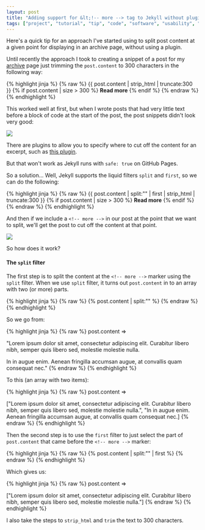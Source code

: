 ```yaml
---
layout: post
title: "Adding support for &lt;!-- more --> tag to Jekyll without plugins"
tags: ["project", "tutorial", "tip", "code", "software", "usability", "development", "jekyll"]
---
```

Here's a quick tip for an approach I've started using to split post content at a given point for displaying in an archive page, without using a plugin.

<!-- more -->

Until recently the approach I took to creating a snippet of a post for my [archive](/archive.html) page just trimming the `post.content` to 300 characters in the following way:

{% highlight jinja %}
{% raw %}
{{ post.content | strip_html | truncate:300 }}
{% if post.content | size > 300 %}
    <strong>Read more</strong>
{% endif %}
{% endraw %}
{% endhighlight %}

This worked well at first, but when I wrote posts that had very little text before a block of code at the start of the post, the post snippets didn't look very good:

![](http://uk.omg.li/QyvY/by%20default%202013-08-23%20at%2015.33.41.png)

There are plugins to allow you to specify where to cut off the content for an excerpt, such as [this plugin](https://gist.github.com/stympy/986665).

But that won't work as Jekyll runs with `safe: true` on GitHub Pages.

So a solution... Well, Jekyll supports the liquid filters `split` and `first`, so we can do the following:

{% highlight jinja %}
{% raw %}
{{ post.content | split:"<!-- more -->" | first | strip_html | truncate:300 }}
{% if post.content | size > 300 %}
    <strong>Read more</strong>
{% endif %}
{% endraw %}
{% endhighlight %}

And then if we include a `<!-- more -->` in our post at the point that we want to split, we'll get the post to cut off the content at that point.

![](http://uk.omg.li/Qzw3/by%20default%202013-08-23%20at%2015.45.23.png)

So how does it work?

#### The `split` filter

The first step is to split the content at the `<!-- more -->` marker using the `split` filter. When we use `split` filter, it turns out `post.content` in to an array with two (or more) parts.

{% highlight jinja %}
{% raw %}
{% post.content | split:"<!-- more -->" %}
{% endraw %}
{% endhighlight %}

So we go from:

{% highlight jinja %}
{% raw %}
post.content =>

"Lorem ipsum dolor sit amet, consectetur adipiscing elit. Curabitur libero nibh, semper quis libero sed, molestie molestie nulla.

<!-- more -->

In in augue enim. Aenean fringilla accumsan augue, at convallis quam consequat nec."
{% endraw %}
{% endhighlight %}

To this (an array with two items):

{% highlight jinja %}
{% raw %}
post.content =>

["Lorem ipsum dolor sit amet, consectetur adipiscing elit. Curabitur libero nibh, semper quis libero sed, molestie molestie nulla.",
"In in augue enim. Aenean fringilla accumsan augue, at convallis quam consequat nec.]
{% endraw %}
{% endhighlight %}

Then the second step is to use the `first` filter to just select the part of `post.content` that came before the `<!-- more -->` marker:

{% highlight jinja %}
{% raw %}
{% post.content | split:"<!-- more -->" | first %}
{% endraw %}
{% endhighlight %}

Which gives us:

{% highlight jinja %}
{% raw %}
post.content =>

["Lorem ipsum dolor sit amet, consectetur adipiscing elit. Curabitur libero nibh, semper quis libero sed, molestie molestie nulla."]
{% endraw %}
{% endhighlight %}

I also take the steps to `strip_html` and `trim` the text to 300 characters.
